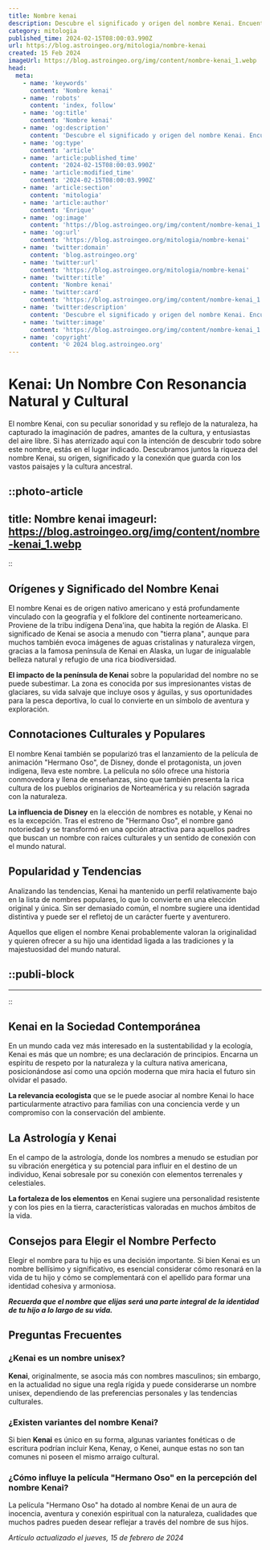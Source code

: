 ```yaml
---
title: Nombre kenai
description: Descubre el significado y origen del nombre Kenai. Encuentra inspiración para nombrar a tu hijo y conecta con sus raíces únicas.
category: mitologia
published_time: 2024-02-15T08:00:03.990Z
url: https://blog.astroingeo.org/mitologia/nombre-kenai
created: 15 Feb 2024
imageUrl: https://blog.astroingeo.org/img/content/nombre-kenai_1.webp
head:
  meta:
    - name: 'keywords'
      content: 'Nombre kenai'
    - name: 'robots'
      content: 'index, follow'
    - name: 'og:title'
      content: 'Nombre kenai'
    - name: 'og:description'
      content: 'Descubre el significado y origen del nombre Kenai. Encuentra inspiración para nombrar a tu hijo y conecta con sus raíces únicas.'
    - name: 'og:type'
      content: 'article'
    - name: 'article:published_time'
      content: '2024-02-15T08:00:03.990Z'
    - name: 'article:modified_time'
      content: '2024-02-15T08:00:03.990Z'
    - name: 'article:section'
      content: 'mitologia'
    - name: 'article:author'
      content: 'Enrique'
    - name: 'og:image'
      content: 'https://blog.astroingeo.org/img/content/nombre-kenai_1.webp'
    - name: 'og:url'
      content: 'https://blog.astroingeo.org/mitologia/nombre-kenai'
    - name: 'twitter:domain'
      content: 'blog.astroingeo.org'
    - name: 'twitter:url'
      content: 'https://blog.astroingeo.org/mitologia/nombre-kenai'
    - name: 'twitter:title'
      content: 'Nombre kenai'
    - name: 'twitter:card'
      content: 'https://blog.astroingeo.org/img/content/nombre-kenai_1.webp'
    - name: 'twitter:description'
      content: 'Descubre el significado y origen del nombre Kenai. Encuentra inspiración para nombrar a tu hijo y conecta con sus raíces únicas.'
    - name: 'twitter:image'
      content: 'https://blog.astroingeo.org/img/content/nombre-kenai_1.webp'
    - name: 'copyright'
      content: '© 2024 blog.astroingeo.org'
---
```

# Kenai: Un Nombre Con Resonancia Natural y Cultural

El nombre Kenai, con su peculiar sonoridad y su reflejo de la naturaleza, ha capturado la imaginación de padres, amantes de la cultura, y entusiastas del aire libre. Si has aterrizado aquí con la intención de descubrir todo sobre este nombre, estás en el lugar indicado. Descubramos juntos la riqueza del nombre Kenai, su origen, significado y la conexión que guarda con los vastos paisajes y la cultura ancestral.


::photo-article
---
title: Nombre kenai
imageurl: https://blog.astroingeo.org/img/content/nombre-kenai_1.webp
---
::



## Orígenes y Significado del Nombre Kenai

El nombre Kenai es de origen nativo americano y está profundamente vinculado con la geografía y el folklore del continente norteamericano. Proviene de la tribu indígena Dena'ina, que habita la región de Alaska. El significado de Kenai se asocia a menudo con "tierra plana", aunque para muchos también evoca imágenes de aguas cristalinas y naturaleza virgen, gracias a la famosa península de Kenai en Alaska, un lugar de inigualable belleza natural y refugio de una rica biodiversidad.

**El impacto de la península de Kenai** sobre la popularidad del nombre no se puede subestimar. La zona es conocida por sus impresionantes vistas de glaciares, su vida salvaje que incluye osos y águilas, y sus oportunidades para la pesca deportiva, lo cual lo convierte en un símbolo de aventura y exploración.

## Connotaciones Culturales y Populares

El nombre Kenai también se popularizó tras el lanzamiento de la película de animación "Hermano Oso", de Disney, donde el protagonista, un joven indígena, lleva este nombre. La película no sólo ofrece una historia conmovedora y llena de enseñanzas, sino que también presenta la rica cultura de los pueblos originarios de Norteamérica y su relación sagrada con la naturaleza.

**La influencia de Disney** en la elección de nombres es notable, y Kenai no es la excepción. Tras el estreno de "Hermano Oso", el nombre ganó notoriedad y se transformó en una opción atractiva para aquellos padres que buscan un nombre con raíces culturales y un sentido de conexión con el mundo natural.

## Popularidad y Tendencias

Analizando las tendencias, Kenai ha mantenido un perfil relativamente bajo en la lista de nombres populares, lo que lo convierte en una elección original y única. Sin ser demasiado común, el nombre sugiere una identidad distintiva y puede ser el refletoj de un carácter fuerte y aventurero.

Aquellos que eligen el nombre Kenai probablemente valoran la originalidad y quieren ofrecer a su hijo una identidad ligada a las tradiciones y la majestuosidad del mundo natural.


  ::publi-block
  ---
  ---
  ::
  
  

## Kenai en la Sociedad Contemporánea

En un mundo cada vez más interesado en la sustentabilidad y la ecología, Kenai es más que un nombre; es una declaración de principios. Encarna un espíritu de respeto por la naturaleza y la cultura nativa americana, posicionándose así como una opción moderna que mira hacia el futuro sin olvidar el pasado.

**La relevancia ecologista** que se le puede asociar al nombre Kenai lo hace particularmente atractivo para familias con una conciencia verde y un compromiso con la conservación del ambiente.

## La Astrología y Kenai

En el campo de la astrología, donde los nombres a menudo se estudian por su vibración energética y su potencial para influir en el destino de un individuo, Kenai sobresale por su conexión con elementos terrenales y celestiales.

**La fortaleza de los elementos** en Kenai sugiere una personalidad resistente y con los pies en la tierra, características valoradas en muchos ámbitos de la vida.

## Consejos para Elegir el Nombre Perfecto

Elegir el nombre para tu hijo es una decisión importante. Si bien Kenai es un nombre bellísimo y significativo, es esencial considerar cómo resonará en la vida de tu hijo y cómo se complementará con el apellido para formar una identidad cohesiva y armoniosa.

***Recuerda que el nombre que elijas será una parte integral de la identidad de tu hijo a lo largo de su vida.***

## Preguntas Frecuentes

### ¿Kenai es un nombre unisex?
**Kenai**, originalmente, se asocia más con nombres masculinos; sin embargo, en la actualidad no sigue una regla rígida y puede considerarse un nombre unisex, dependiendo de las preferencias personales y las tendencias culturales.

### ¿Existen variantes del nombre Kenai?
Si bien **Kenai** es único en su forma, algunas variantes fonéticas o de escritura podrían incluir Kena, Kenay, o Kenei, aunque estas no son tan comunes ni poseen el mismo arraigo cultural.

### ¿Cómo influye la película "Hermano Oso" en la percepción del nombre Kenai?
La película "Hermano Oso" ha dotado al nombre Kenai de un aura de inocencia, aventura y conexión espiritual con la naturaleza, cualidades que muchos padres pueden desear reflejar a través del nombre de sus hijos.

_Artículo actualizado el jueves, 15 de febrero de 2024_